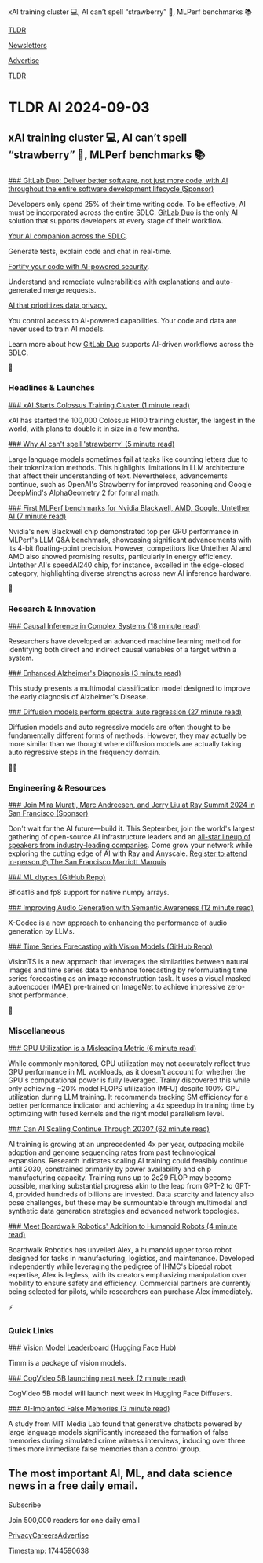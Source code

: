 xAI training cluster 💻, AI can’t spell “strawberry” 🍓, MLPerf benchmarks 📚

[TLDR](/)

[Newsletters](/newsletters)

[Advertise](https://advertise.tldr.tech/)

[TLDR](/)

# TLDR AI 2024-09-03

## xAI training cluster 💻, AI can’t spell “strawberry” 🍓, MLPerf benchmarks 📚

### 

[### GitLab Duo: Deliver better software, not just more code, with AI throughout the entire software development lifecycle (Sponsor)](https://about.gitlab.com/gitlab-duo/?utm_medium=sponsorship&amp;utm_source=tldr&amp;utm_campaign=eg_global_brand_x_x_en_duolaunch&amp;utm_content=tldr_x_x)

Developers only spend 25% of their time writing code. To be effective, AI must be incorporated across the entire SDLC. [GitLab Duo](https://about.gitlab.com/gitlab-duo/?utm_medium=sponsorship&utm_source=tldr&utm_campaign=eg_global_brand_x_x_en_duolaunch&utm_content=tldr_x_x) is the only AI solution that supports developers at every stage of their workflow.

[Your AI companion across the SDLC](https://about.gitlab.com/gitlab-duo/?utm_medium=sponsorship&utm_source=tldr&utm_campaign=eg_global_brand_x_x_en_duolaunch&utm_content=tldr_x_x).

Generate tests, explain code and chat in real-time.

[Fortify your code with AI-powered security](https://about.gitlab.com/gitlab-duo/?utm_medium=sponsorship&utm_source=tldr&utm_campaign=eg_global_brand_x_x_en_duolaunch&utm_content=tldr_x_x).

Understand and remediate vulnerabilities with explanations and auto-generated merge requests.

[AI that prioritizes data privacy.](https://about.gitlab.com/gitlab-duo/?utm_medium=sponsorship&utm_source=tldr&utm_campaign=eg_global_brand_x_x_en_duolaunch&utm_content=tldr_x_x)

You control access to AI-powered capabilities. Your code and data are never used to train AI models.

Learn more about how [GitLab Duo](https://about.gitlab.com/gitlab-duo/?utm_medium=sponsorship&utm_source=tldr&utm_campaign=eg_global_brand_x_x_en_duolaunch&utm_content=tldr_x_x) supports AI-driven workflows across the SDLC.

🚀

### Headlines & Launches

[### xAI Starts Colossus Training Cluster (1 minute read)](https://threadreaderapp.com/thread/1830650370336473253.html?utm_source=tldrai)

xAI has started the 100,000 Colossus H100 training cluster, the largest in the world, with plans to double it in size in a few months.

[### Why AI can't spell 'strawberry' (5 minute read)](https://techcrunch.com/2024/08/27/why-ai-cant-spell-strawberry/?utm_source=tldrai)

Large language models sometimes fail at tasks like counting letters due to their tokenization methods. This highlights limitations in LLM architecture that affect their understanding of text. Nevertheless, advancements continue, such as OpenAI's Strawberry for improved reasoning and Google DeepMind's AlphaGeometry 2 for formal math.

[### First MLPerf benchmarks for Nvidia Blackwell, AMD, Google, Untether AI (7 minute read)](https://spectrum.ieee.org/new-inference-chips?utm_source=tldrai)

Nvidia's new Blackwell chip demonstrated top per GPU performance in MLPerf's LLM Q&A benchmark, showcasing significant advancements with its 4-bit floating-point precision. However, competitors like Untether AI and AMD also showed promising results, particularly in energy efficiency. Untether AI's speedAI240 chip, for instance, excelled in the edge-closed category, highlighting diverse strengths across new AI inference hardware.

🧠

### Research & Innovation

[### Causal Inference in Complex Systems (18 minute read)](https://arxiv.org/abs/2408.16218v1?utm_source=tldrai)

Researchers have developed an advanced machine learning method for identifying both direct and indirect causal variables of a target within a system.

[### Enhanced Alzheimer's Diagnosis (3 minute read)](https://arxiv.org/abs/2408.16343v1?utm_source=tldrai)

This study presents a multimodal classification model designed to improve the early diagnosis of Alzheimer's Disease.

[### Diffusion models perform spectral auto regression (27 minute read)](https://sander.ai/2024/09/02/spectral-autoregression.html?utm_source=tldrai)

Diffusion models and auto regressive models are often thought to be fundamentally different forms of methods. However, they may actually be more similar than we thought where diffusion models are actually taking auto regressive steps in the frequency domain.

👨‍💻

### Engineering & Resources

[### Join Mira Murati, Marc Andreesen, and Jerry Liu at Ray Summit 2024 in San Francisco (Sponsor)](https://raysummit.anyscale.com/flow/anyscale/raysummit2024/landing/page/eventsite?utm_source=newsletter&amp;utm_medium=tldr&amp;utm_campaign=august3)

Don't wait for the AI future—build it. This September, join the world's largest gathering of open-source AI infrastructure leaders and an [all-star lineup of speakers from industry-leading companies](https://raysummit.anyscale.com/flow/anyscale/raysummit2024/landing/page/eventsite?utm_source=newsletter&utm_medium=tldr&utm_campaign=august3). Come grow your network while exploring the cutting edge of AI with Ray and Anyscale. [Register to attend in-person @ The San Francisco Marriott Marquis](https://raysummit.anyscale.com/flow/anyscale/raysummit2024/landing/page/eventsite?utm_source=newsletter&utm_medium=tldr&utm_campaign=august3)

[### ML dtypes (GitHub Repo)](https://github.com/jax-ml/ml_dtypes?utm_source=tldrai)

Bfloat16 and fp8 support for native numpy arrays.

[### Improving Audio Generation with Semantic Awareness (12 minute read)](https://arxiv.org/abs/2408.17175v1?utm_source=tldrai)

X-Codec is a new approach to enhancing the performance of audio generation by LLMs.

[### Time Series Forecasting with Vision Models (GitHub Repo)](https://github.com/keytoyze/visionts?utm_source=tldrai)

VisionTS is a new approach that leverages the similarities between natural images and time series data to enhance forecasting by reformulating time series forecasting as an image reconstruction task. It uses a visual masked autoencoder (MAE) pre-trained on ImageNet to achieve impressive zero-shot performance.

🎁

### Miscellaneous

[### GPU Utilization is a Misleading Metric (6 minute read)](https://trainy.ai/blog/gpu-utilization-misleading?utm_source=tldrai)

While commonly monitored, GPU utilization may not accurately reflect true GPU performance in ML workloads, as it doesn't account for whether the GPU's computational power is fully leveraged. Trainy discovered this while only achieving ~20% model FLOPS utilization (MFU) despite 100% GPU utilization during LLM training. It recommends tracking SM efficiency for a better performance indicator and achieving a 4x speedup in training time by optimizing with fused kernels and the right model parallelism level.

[### Can AI Scaling Continue Through 2030? (62 minute read)](https://epochai.org/blog/can-ai-scaling-continue-through-2030?utm_source=tldrai)

AI training is growing at an unprecedented 4x per year, outpacing mobile adoption and genome sequencing rates from past technological expansions. Research indicates scaling AI training could feasibly continue until 2030, constrained primarily by power availability and chip manufacturing capacity. Training runs up to 2e29 FLOP may become possible, marking substantial progress akin to the leap from GPT-2 to GPT-4, provided hundreds of billions are invested. Data scarcity and latency also pose challenges, but these may be surmountable through multimodal and synthetic data generation strategies and advanced network topologies.

[### Meet Boardwalk Robotics' Addition to Humanoid Robots (4 minute read)](https://spectrum.ieee.org/boardwalk-robotics-alex-humanoid?utm_source=tldrai)

Boardwalk Robotics has unveiled Alex, a humanoid upper torso robot designed for tasks in manufacturing, logistics, and maintenance. Developed independently while leveraging the pedigree of IHMC's bipedal robot expertise, Alex is legless, with its creators emphasizing manipulation over mobility to ensure safety and efficiency. Commercial partners are currently being selected for pilots, while researchers can purchase Alex immediately.

⚡️

### Quick Links

[### Vision Model Leaderboard (Hugging Face Hub)](https://huggingface.co/spaces/timm/leaderboard?utm_source=tldrai)

Timm is a package of vision models.

[### CogVideo 5B launching next week (2 minute read)](https://github.com/huggingface/diffusers/releases/tag/v0.30.1?utm_source=tldrai)

CogVideo 5B model will launch next week in Hugging Face Diffusers.

[### AI-Implanted False Memories (3 minute read)](https://www.media.mit.edu/projects/ai-false-memories/overview/?utm_source=tldrai)

A study from MIT Media Lab found that generative chatbots powered by large language models significantly increased the formation of false memories during simulated crime witness interviews, inducing over three times more immediate false memories than a control group.

## The most important AI, ML, and data science news in a free daily email.

Subscribe

Join 500,000 readers for one daily email

[Privacy](/privacy)[Careers](https://jobs.ashbyhq.com/tldr.tech)[Advertise](/ai/advertise)

Timestamp: 1744590638